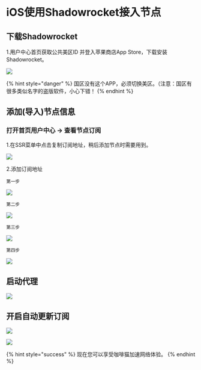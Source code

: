 # iOS使用Shadowrocket接入节点



## 下载Shadowrocket

1.用户中心首页获取公共美区ID 并登入苹果商店App Store，下载安装Shadowrocket。

![](../.gitbook/assets/tim-jie-tu-20190406165057.png)

{% hint style="danger" %}
国区没有这个APP，必须切换美区。（注意：国区有很多类似名字的盗版软件，小心下错！
{% endhint %}

## 添加\(导入\)节点信息

### **打开首页用户中心 -&gt; 查看节点订阅**

1.在SSR菜单中点击复制订阅地址，稍后添加节点时需要用到。

![](../.gitbook/assets/tim-jie-tu-20190406150959.png)

2.添加订阅地址

`第一步`

![](../.gitbook/assets/i1.png)

`第二步`

![](../.gitbook/assets/i2.png)

`第三步`

![](../.gitbook/assets/i3.png)

`第四步`

![](../.gitbook/assets/i4.png)

## 启动代理

![](../.gitbook/assets/i5.png)

## 开启自动更新订阅

![](../.gitbook/assets/i6%20%281%29.png)

![](../.gitbook/assets/i7.png)

{% hint style="success" %}
现在您可以享受咖啡猫加速网络体验。
{% endhint %}

